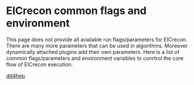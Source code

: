 # EICrecon common flags and environment

This page does not provide all available run flags/parameters for EICrecon.
There are many more parameters that can be used in algorithms. 
Moreover dynamically attached plugins add their own parameters. 
Here is a list of common flags/parameters and environment variables to conrtrol the core flow of EICrecon execution.  

[dd4hep](flags/dd4hep.md ':include')